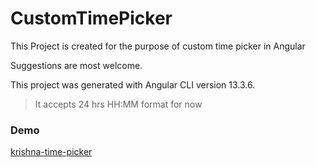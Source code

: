 # CustomTimePicker
This Project is created for the purpose of custom time picker in Angular

Suggestions are most welcome.


This project was generated with Angular CLI version 13.3.6.

 > It accepts 24 hrs HH:MM format for now

### Demo
[krishna-time-picker](https://krishna-time-picker.netlify.app)


